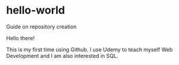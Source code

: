 # hello-world
Guide on repository creation

Hello there!

This is my first time using Github. I use Udemy to teach myself Web Development and I am also interested in SQL.
